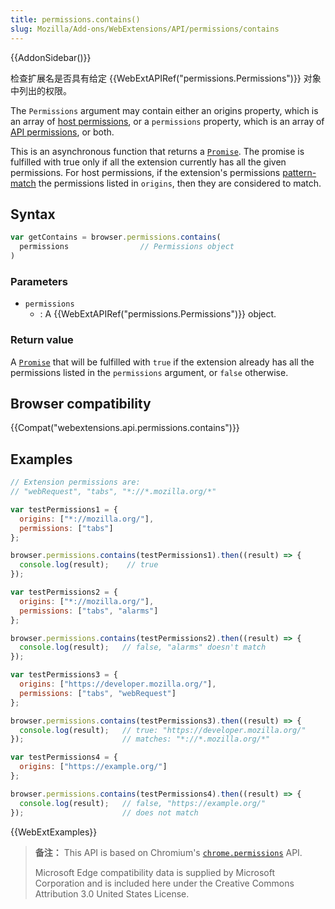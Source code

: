 ```yaml
---
title: permissions.contains()
slug: Mozilla/Add-ons/WebExtensions/API/permissions/contains
---
```

{{AddonSidebar()}}

检查扩展名是否具有给定 {{WebExtAPIRef("permissions.Permissions")}} 对象中列出的权限。

The `Permissions` argument may contain either an origins property, which is an array of [host permissions](/zh-CN/Add-ons/WebExtensions/manifest.json/permissions#Host_permissions), or a `permissions` property, which is an array of [API permissions](/zh-CN/Add-ons/WebExtensions/manifest.json/permissions#API_permissions), or both.

This is an asynchronous function that returns a [`Promise`](/zh-CN/docs/Web/JavaScript/Reference/Global_Objects/Promise). The promise is fulfilled with true only if all the extension currently has all the given permissions. For host permissions, if the extension's permissions [pattern-match](/zh-CN/docs/Mozilla/Add-ons/WebExtensions/Match_patterns) the permissions listed in `origins`, then they are considered to match.

## Syntax

```js
var getContains = browser.permissions.contains(
  permissions                // Permissions object
)
```

### Parameters

- `permissions`
  - : A {{WebExtAPIRef("permissions.Permissions")}} object.

### Return value

A [`Promise`](/zh-CN/docs/Web/JavaScript/Reference/Global_Objects/Promise) that will be fulfilled with `true` if the extension already has all the permissions listed in the `permissions` argument, or `false` otherwise.

## Browser compatibility

{{Compat("webextensions.api.permissions.contains")}}

## Examples

```js
// Extension permissions are:
// "webRequest", "tabs", "*://*.mozilla.org/*"

var testPermissions1 = {
  origins: ["*://mozilla.org/"],
  permissions: ["tabs"]
};

browser.permissions.contains(testPermissions1).then((result) => {
  console.log(result);    // true
});

var testPermissions2 = {
  origins: ["*://mozilla.org/"],
  permissions: ["tabs", "alarms"]
};

browser.permissions.contains(testPermissions2).then((result) => {
  console.log(result);   // false, "alarms" doesn't match
});

var testPermissions3 = {
  origins: ["https://developer.mozilla.org/"],
  permissions: ["tabs", "webRequest"]
};

browser.permissions.contains(testPermissions3).then((result) => {
  console.log(result);   // true: "https://developer.mozilla.org/"
});                      // matches: "*://*.mozilla.org/*"

var testPermissions4 = {
  origins: ["https://example.org/"]
};

browser.permissions.contains(testPermissions4).then((result) => {
  console.log(result);   // false, "https://example.org/"
});                      // does not match
```

{{WebExtExamples}}

> **备注：** This API is based on Chromium's [`chrome.permissions`](https://developer.chrome.com/extensions/permissions) API.
>
> Microsoft Edge compatibility data is supplied by Microsoft Corporation and is included here under the Creative Commons Attribution 3.0 United States License.
